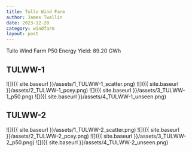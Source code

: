 ```yaml
---
title: Tullo Wind Farm
author: James Twallin
date: 2023-12-20
category: windfarm
layout: post
---
```

Tullo Wind Farm P50 Energy Yield: 89.20 GWh

TULWW-1
-------------
![]({{ site.baseurl }}/assets/1_TULWW-1_scatter.png)
![]({{ site.baseurl }}/assets/2_TULWW-1_pcey.png)
![]({{ site.baseurl }}/assets/3_TULWW-1_p50.png)
![]({{ site.baseurl }}/assets/4_TULWW-1_unseen.png)

TULWW-2
-------------
![]({{ site.baseurl }}/assets/1_TULWW-2_scatter.png)
![]({{ site.baseurl }}/assets/2_TULWW-2_pcey.png)
![]({{ site.baseurl }}/assets/3_TULWW-2_p50.png)
![]({{ site.baseurl }}/assets/4_TULWW-2_unseen.png)

